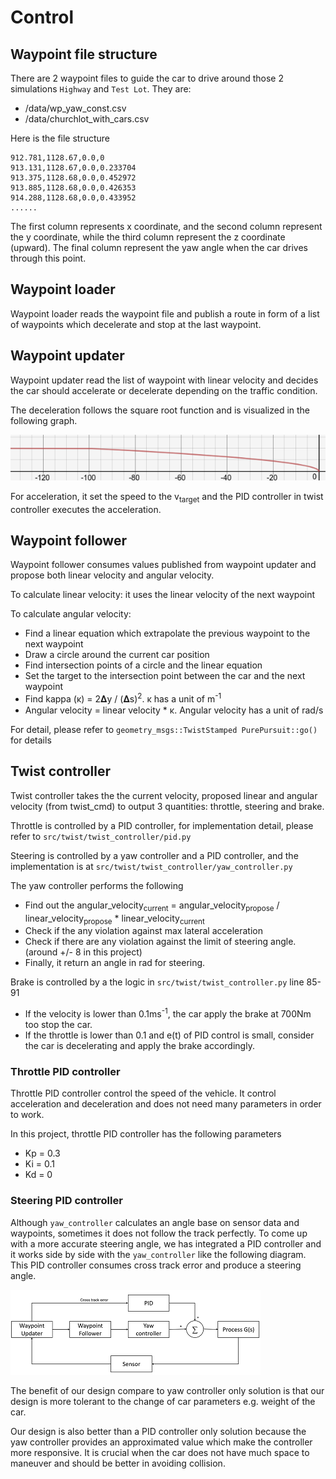 # Control

[//]: # (Image References)

[image1]: ../imgs/decelerate_graph.png "declerate"
[image2]: ../imgs/steering_control.png "steering control"

## Waypoint file structure

There are 2 waypoint files to guide the car to drive around those 2 simulations `Highway` and `Test Lot`. They are:
* /data/wp_yaw_const.csv
* /data/churchlot_with_cars.csv

Here is the file structure 

    912.781,1128.67,0.0,0
    913.131,1128.67,0.0,0.233704
    913.375,1128.68,0.0,0.452972
    913.885,1128.68,0.0,0.426353
    914.288,1128.68,0.0,0.433952
    ......
    
The first column represents x coordinate, and the second column represent the y coordinate, while the
third column represent the z coordinate (upward).
The final column represent the yaw angle when the car drives through this point.

## Waypoint loader

Waypoint loader reads the waypoint file and publish a route in form of a list of waypoints which decelerate and stop at the last waypoint.

## Waypoint updater

Waypoint updater read the list of waypoint with linear velocity and decides the car should accelerate or decelerate depending on the
traffic condition.

The deceleration follows the square root function and is visualized in the following graph.

![alt text][image1]

For acceleration, it set the speed to the v<sub>target</sub> and the PID controller in twist controller executes
the acceleration.

## Waypoint follower

Waypoint follower consumes values published from waypoint updater and propose both linear velocity and angular velocity.

To calculate linear velocity: it uses the linear velocity of the next waypoint

To calculate angular velocity: 

* Find a linear equation which extrapolate the previous waypoint to the next waypoint
* Draw a circle around the current car position
* Find intersection points of a circle and the linear equation
* Set the target to the intersection point between the car and the next waypoint
* Find kappa (κ) = 2𝚫y / (𝚫s)<sup>2</sup>. κ has a unit of m<sup>-1</sup>
* Angular velocity = linear velocity * κ. Angular velocity has a unit of rad/s

For detail, please refer to `geometry_msgs::TwistStamped PurePursuit::go()` for details

## Twist controller

Twist controller takes the the current velocity, proposed linear and angular velocity (from twist_cmd) to output
3 quantities: throttle, steering and brake.


Throttle is controlled by a PID controller, for implementation detail, please refer to `src/twist/twist_controller/pid.py`


Steering is controlled by a yaw controller and a PID controller, and the implementation is at `src/twist/twist_controller/yaw_controller.py`

The yaw controller performs the following
* Find out the angular_velocity<sub>current</sub> = angular_velocity<sub>propose</sub> / linear_velocity<sub>propose</sub> * 
linear_velocity<sub>current</sub>
* Check if the any violation against max lateral acceleration
* Check if there are any violation against the limit of steering angle. (around +/- 8 in this project)
* Finally, it return an angle in rad for steering.

Brake is controlled by a the logic in `src/twist/twist_controller.py` line 85-91

* If the velocity is lower than 0.1ms<sup>-1</sup>, the car apply the brake at 700Nm too stop the car.
* If the throttle is lower than 0.1 and e(t) of PID control is small, consider the car is decelerating and apply
the brake accordingly.

### Throttle PID controller

Throttle PID controller control the speed of the vehicle. It control acceleration and deceleration and does not
need many parameters in order to work.

In this project, throttle PID controller has the following parameters
* Kp = 0.3
* Ki = 0.1
* Kd = 0

### Steering PID controller

Although `yaw_controller` calculates an angle base on sensor data and waypoints, sometimes it does not follow the track
perfectly. To come up with a more accurate steering angle, we has integrated a PID controller and it works
side by side with the `yaw_controller` like the following diagram. This PID controller consumes cross track
error and produce a steering angle.

![alt text][image2]

The benefit of our design compare to yaw controller only solution is that our design is more tolerant to the change
of car parameters e.g. weight of the car.

Our design is also better than a PID controller only solution because the yaw controller provides an approximated
value which make the controller more responsive. It is crucial when the car does not have much space to maneuver
and should be better in avoiding collision.

